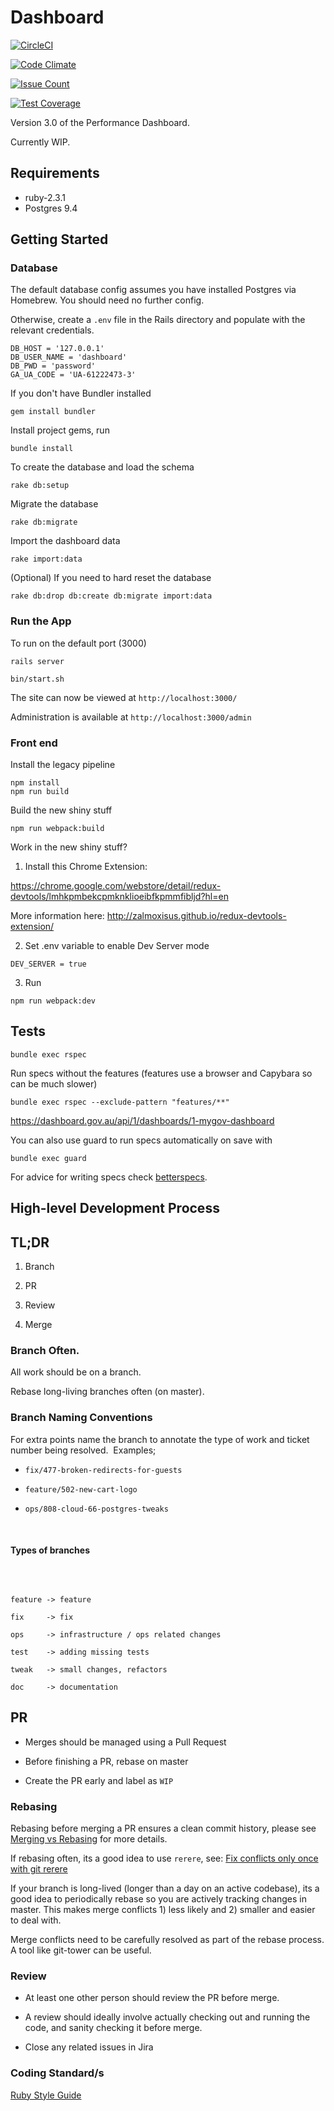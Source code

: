 # Dashboard

[![CircleCI](https://circleci.com/gh/AusDTO/dto-dashboard/tree/master.svg?style=svg)](https://circleci.com/gh/AusDTO/dto-dashboard/tree/master)

[![Code Climate](https://codeclimate.com/github/AusDTO/dto-dashboard/badges/gpa.svg)](https://codeclimate.com/github/AusDTO/dto-dashboard)

[![Issue Count](https://codeclimate.com/github/AusDTO/dto-dashboard/badges/issue_count.svg)](https://codeclimate.com/github/AusDTO/dto-dashboard)

[![Test Coverage](https://codeclimate.com/github/AusDTO/dto-dashboard/badges/coverage.svg)](https://codeclimate.com/github/AusDTO/dto-dashboard/coverage)

Version 3.0 of the Performance Dashboard.

Currently WIP.


## Requirements

 - ruby-2.3.1
 - Postgres 9.4


## Getting Started

### Database

The default database config assumes you have installed Postgres via Homebrew.
You should need no further config.

Otherwise, create a `.env` file in the Rails directory and populate with the relevant credentials.

```
DB_HOST = '127.0.0.1'
DB_USER_NAME = 'dashboard'
DB_PWD = 'password'
GA_UA_CODE = 'UA-61222473-3'
```

If you don't have Bundler installed
```
gem install bundler
```

Install project gems, run
```
bundle install
```


To create the database and load the schema
```
rake db:setup
```

Migrate the database

```
rake db:migrate
```

Import the dashboard data

```
rake import:data
```

(Optional) If you need to hard reset the database

```
rake db:drop db:create db:migrate import:data
```

### Run the App

To run on the default port (3000)
```
rails server
```

```
bin/start.sh
```

The site can now be viewed at `http://localhost:3000/`

Administration is available at `http://localhost:3000/admin`


### Front end

Install the legacy pipeline
```
npm install 
npm run build
```

Build the new shiny stuff
```
npm run webpack:build
```

Work in the new shiny stuff?

1. Install this Chrome Extension:

https://chrome.google.com/webstore/detail/redux-devtools/lmhkpmbekcpmknklioeibfkpmmfibljd?hl=en

More information here: http://zalmoxisus.github.io/redux-devtools-extension/


2. Set .env variable to enable Dev Server mode
```
DEV_SERVER = true
```

3. Run 
```
npm run webpack:dev
```


## Tests

```
bundle exec rspec
```

Run specs without the features (features use a browser and Capybara so can be much slower)

```
bundle exec rspec --exclude-pattern "features/**"
```

https://dashboard.gov.au/api/1/dashboards/1-mygov-dashboard

You can also use guard to run specs automatically on save with

```
bundle exec guard
```

For advice for writing specs check [betterspecs](http://betterspecs.org/).


## High-level Development Process

## TL;DR​

1. Branch

2. PR

3. Review

4. Merge



### Branch Often.

 All work should be on a branch.

 Rebase long-living branches often (on master).


 ### Branch Naming Conventions

 For extra points name the branch to annotate the type of work and ticket number being resolved.
 ​
 Examples;
 ​

 - `fix/477-broken-redirects-for-guests`

 - `feature/502-new-cart-logo`

 - `ops/808-cloud-66-postgres-tweaks`

 ​

 #### Types of branches

 ​
 ```

 feature -> feature

 fix     -> fix

 ops     -> infrastructure / ops related changes

 test    -> adding missing tests

 tweak   -> small changes, refactors

 doc     -> documentation

 ```

 ## PR

 - Merges should be managed using a Pull Request

 - Before finishing a PR, rebase on master

 - Create the PR early and label as `WIP`

### Rebasing

Rebasing before merging a PR ensures a clean commit history, please see [Merging vs Rebasing](https://www.atlassian.com/git/tutorials/merging-vs-rebasing/) for more details.

If rebasing often, its a good idea to use `rerere`, see:
[Fix conflicts only once with git rerere](https://medium.com/@porteneuve/fix-conflicts-only-once-with-git-rerere-7d116b2cec67a)

If your branch is long-lived (longer than a day on an active codebase), its a good idea to periodically rebase so you are actively tracking changes in master. This makes merge conflicts 1) less likely and 2) smaller and easier to deal with.

Merge conflicts need to be carefully resolved as part of the rebase process. A tool like git-tower can be useful.



### Review


 - At least one other person should review the PR before merge.

 - A review should ideally involve actually checking out and running the code, and sanity checking it before merge.

 - Close any related issues​ in Jira

### Coding Standard/s

[Ruby Style Guide](https://github.com/bbatsov/ruby-style-guide)
